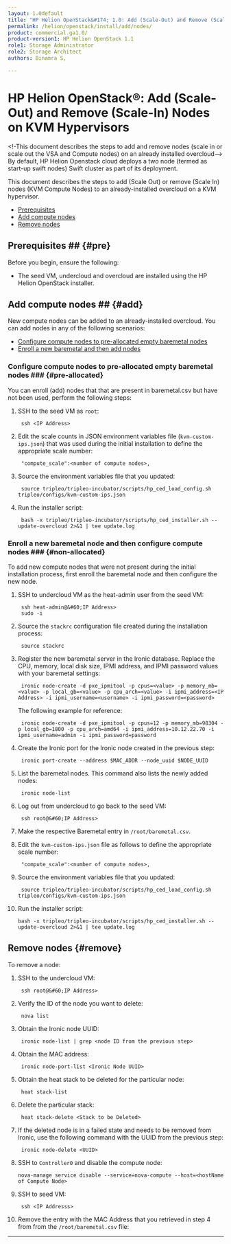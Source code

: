 ```yaml
---
layout: 1.0default
title: "HP Helion OpenStack&#174; 1.0: Add (Scale-Out) and Remove (Scale-In) Nodes on KVM Hypervisors"
permalink: /helion/openstack/install/add/nodes/
product: commercial.ga1.0/
product-version1: HP Helion OpenStack 1.1
role1: Storage Administrator
role2: Storage Architect
authors: Binamra S, 

---
```

<!--PUBLISHED-->



<script>

function PageRefresh {
onLoad="window.refresh"
}

PageRefresh();

</script>

<!--
<p style="font-size: small;"> <a href="/helion/openstack/install-beta/prereqs/">&#9664; PREV</a> | <a href="/helion/openstack/install-beta-overview/">&#9650; UP</a> | <a href="/helion/openstack/install-beta/vsa/">NEXT &#9654;</a> </p>
-->

# HP Helion OpenStack&reg;: Add (Scale-Out) and Remove (Scale-In) Nodes on KVM Hypervisors

<!-This document describes the steps to add and remove nodes (scale in or scale out the VSA and Compute nodes) on an already installed overcloud-->
By default, HP Helion Openstack cloud deploys a two node (termed as start-up swift nodes) Swift cluster as part of its deployment.

This document describes the steps to add (Scale Out) or remove (Scale In) nodes (KVM Compute Nodes) to an already-installed overcloud on a KVM hypervisor. 

- [Prerequisites](#pre)
- [Add compute nodes](#add)
- [Remove nodes](#remove)

## Prerequisites ## {#pre}

Before you begin, ensure the following:

- The seed VM, undercloud and overcloud are installed using the HP Helion OpenStack installer.

## Add compute nodes ## {#add}

New compute nodes can be added to an already-installed overcloud. You can add nodes in any of the following scenarios:

- [Configure compute nodes to pre-allocated empty baremetal nodes](#pre-allocated)
- [Enroll a new baremetal and then add nodes](#non-allocated)

### Configure compute nodes to pre-allocated empty baremetal nodes ### {#pre-allocated}

You can enroll (add) nodes that that are present in baremetal.csv but have not been used, perform the following steps:


1. SSH to the seed VM as `root`:

 		ssh <IP Address>

2. Edit the scale counts in JSON environment variables file (`kvm-custom-ips.json`) that was used during the initial installation to define the appropriate scale number:

		"compute_scale":<number of compute nodes>,

3. Source the environment variables file that you updated:  

		source tripleo/tripleo-incubator/scripts/hp_ced_load_config.sh tripleo/configs/kvm-custom-ips.json

4. Run the installer script:

		bash -x tripleo/tripleo-incubator/scripts/hp_ced_installer.sh --update-overcloud 2>&1 | tee update.log


### Enroll a new baremetal node and then configure compute nodes ### {#non-allocated}

To add new compute nodes that were not present during the initial installation process, first enroll the baremetal node and then configure the new node.

1. SSH to undercloud VM as the heat-admin user from the seed VM:

		ssh heat-admin@&#60;IP Address>
		sudo -i

2. Source the `stackrc` configuration file created during the installation process:

		source stackrc

3. Register the new baremetal server in the Ironic database. Replace the CPU, memory, local disk size, IPMI address, and IPMI password values with your baremetal settings: 

		ironic node-create -d pxe_ipmitool -p cpus=<value> -p memory_mb=<value> -p local_gb=<value> -p cpu_arch=<value> -i ipmi_address=<IP Address> -i ipmi_username=<username> -i ipmi_password=<password>

	The following example for reference:

		ironic node-create -d pxe_ipmitool -p cpus=12 -p memory_mb=98304 -p local_gb=1800 -p cpu_arch=amd64 -i ipmi_address=10.12.22.70 -i ipmi_username=admin -i ipmi_password=password

4. Create the Ironic port for the Ironic node created in the previous step:

		ironic port-create --address $MAC_ADDR --node_uuid $NODE_UUID

5. List the baremetal nodes. This command also lists the newly added nodes:

		ironic node-list

6. Log out from undercloud to go back to the seed VM:

		ssh root@&#60;IP Address>

7. Make the respective Baremetal entry in `/root/baremetal.csv`.   
	<!--If the `/root/overcloud-config.json` is not present, copy the overcloud template config file to `/root/overcloud-config.json`: 
		cp /root/tripleo/tripleo-incubator/scripts/ee-config.json /root/overcloud-config.json-->

8. Edit the `kvm-custom-ips.json` file as follows to define the appropriate scale number:

		"compute_scale":<number of compute nodes>,

9. Source the environment variables file that  you updated:  

		source tripleo/tripleo-incubator/scripts/hp_ced_load_config.sh tripleo/configs/kvm-custom-ips.json 

10. Run the installer script:

		bash -x tripleo/tripleo-incubator/scripts/hp_ced_installer.sh --update-overcloud 2>&1 | tee update.log


## Remove nodes {#remove}

To remove a node:

1. SSH to the undercloud VM:

		ssh root@&#60;IP Address>

2. Verify the ID of the node you want to delete:

		nova list

3. Obtain the Ironic node UUID:

		ironic node-list | grep <node ID from the previous step>

4. Obtain the MAC address:

		ironic node-port-list <Ironic Node UUID>

5. Obtain the heat stack to be deleted for the particular node:
 
		heat stack-list

6. Delete the particular stack:

		heat stack-delete <Stack to be Deleted>

7. If the deleted node is in a failed state and needs to be removed from Ironic, use the following command with the UUID from the previous step:

		ironic node-delete <UUID>

8. 	SSH to `Controller0` and disable the compute node:

		nova-manage service disable --service=nova-compute --host=<hostName of Compute Node>

9. SSH to seed VM:

		ssh <IP Addresss>

10. Remove the entry with the MAC Address that you retrieved in step 4 from from the `/root/baremetal.csv` file:

<!--11. Reduce the `OVERCLOUD_COMPUTESCALE` in `/root/kvm-custom-ips.json` (environment variables file) on the seed VM, so that next time a node is added, the installer does not try to add the deleted node:

		export OVERCLOUD_COMPUTESCALE=<number>

12. Source the environment variables file that  you updated:  

		source /root/kvm-custom-ips.json

13. Run the installer script:

		bash -x tripleo/tripleo-incubator/scripts/hp_ced_installer.sh -??-update-overcloud 2>&1 | tee update.log-->


----

     
